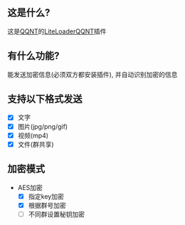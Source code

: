 ## 这是什么?
这是[QQNT](https://im.qq.com/pcqq/index.shtml)的[LiteLoaderQQNT](https://llqqnt.mukapp.top/)插件

## 有什么功能?
能发送加密信息(必须双方都安装插件), 并自动识别加密的信息

## 支持以下格式发送
- [x] 文字
- [x] 图片(jpg/png/gif)
- [x] 视频(mp4)
- [x] 文件(群共享)

## 加密模式
- AES加密
  - [x] 指定key加密
  - [x] 根据群号加密
  - [ ] 不同群设置秘钥加密